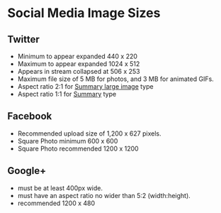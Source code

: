 Social Media Image Sizes
========================

Twitter
-------

- Minimum to appear expanded 440 x 220
- Maximum to appear expanded 1024 x 512
- Appears in stream collapsed at 506 x 253
- Maximum file size of 5 MB for photos, and 3 MB for animated GIFs.
- Aspect ratio 2:1 for [Summary large image](https://dev.twitter.com/cards/types/summary-large-image) type
- Aspect ratio 1:1 for [Summary](https://dev.twitter.com/cards/types/summary) type

Facebook
--------

- Recommended upload size of 1,200 x 627 pixels.
- Square Photo minimum 600 x 600
- Square Photo recommended 1200 x 1200

Google+
-------

- must be at least 400px wide.
- must have an aspect ratio no wider than 5:2 (width:height).
- recommended 1200 x 480
